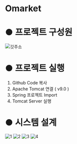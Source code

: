 # Omarket

# ● 프로젝트 구성원
  ![깃주소](https://user-images.githubusercontent.com/67405333/97968033-71eba000-1e01-11eb-99eb-b3187a1062e6.JPG)

# ● 프로젝트 실행
  1. Github Code 복사
  2. Apache Tomcat 연결 ( v9.0 )
  3. Spring 프로젝트 Import
  4. Tomcat Server 실행

# ● 시스템 설계
![1](https://user-images.githubusercontent.com/67405333/97967369-78c5e300-1e00-11eb-8b7b-181c522f7b04.JPG)
![2](https://user-images.githubusercontent.com/67405333/97967373-795e7980-1e00-11eb-8964-f1e02f087be7.JPG)
![3](https://user-images.githubusercontent.com/67405333/97967375-7a8fa680-1e00-11eb-82ba-1a25fc5c827b.JPG)
![4](https://user-images.githubusercontent.com/67405333/97967379-7bc0d380-1e00-11eb-91be-ed4b18d7e487.JPG)


